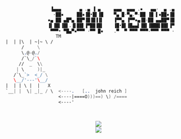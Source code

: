 
```nasm
				 ▐▄▄▄       ▄ .▄ ▐ ▄     ▄▄▄  ▄▄▄ .▪   ▄▄·  ▄ .▄
				  ·██▪     ██▪▐█•█▌▐█    ▀▄ █·▀▄.▀·██ ▐█ ▌▪██▪▐█
				▪▄ ██ ▄█▀▄ ██▀▐█▐█▐▐▌    ▐▀▀▄ ▐▀▀▪▄▐█·██ ▄▄██▀▐█
				▐▌▐█▌▐█▌.▐▌██▌▐▀██▐█▌    ▐█•█▌▐█▄▄▌▐█▌▐███▌██▌▐▀
				 ▀▀▀• ▀█▄▀▪▀▀▀ ·▀▀ █▪    .▀  ▀ ▀▀▀ ▀▀▀·▀▀▀ ▀▀▀ ·
                   TM         
|  | |\  | ~|~ \ /            
      /     \
      \.@-@./
      /`\_/`\                 
     //  _  \\
    | \     )|_                 
   /`\_`>  <_/ \
   \__/'---'\__/
|  | | \ |  |   X               
`__| |  \| _|_ / \  <----.   [..  john reich ]
                    <----|====O)))==) \) /====
                    <----'  

                  
```

<div align="center">
  <img src="https://github-readme-stats.vercel.app/api?username=xuntitled&include_all_commits=true&theme=highcontrast&show_icons=true&count_private=true">
  <br />
  <img src="https://github-readme-stats.vercel.app/api/top-langs/?username=xuntitled&langs_count=10&hide=html,css,makefile,batchfile&theme=highcontrast">
</div>
